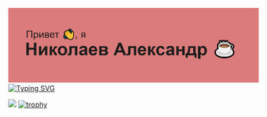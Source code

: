 ![my banner](header.png)
[![Typing SVG](https://readme-typing-svg.demolab.com?font=Fira+Code&weight=3000&size=27&pause=1000&color=000000&background=DB7B7BFB&center=true&vCenter=true&random=false&width=1000&lines=QA%2FAQA+%D0%98%D0%BD%D0%B6%D0%B5%D0%BD%D0%B5%D1%80;%D0%A0%D0%B0%D0%B7%D1%80%D0%B0%D0%B1%D0%BE%D1%82%D1%87%D0%B8%D0%BA+%D0%BD%D0%B0+Java%E2%98%95%EF%B8%8F%2FC%23%2FKotlin)](https://git.io/typing-svg)

![](https://komarev.com/ghpvc/?username=your-github-pilligrim28&abbreviated=true)
[![trophy](https://github-profile-trophy.vercel.app/?pilligrim28=ryo-ma)](https://github.com/ryo-ma/github-profile-trophy)

<!--
**pilligrim28/pilligrim28** is a ✨ _special_ ✨ repository because its `README.md` (this file) appears on your GitHub profile.

Here are some ideas to get you started:

- 🔭 I’m currently working on ...
- 🌱 I’m currently learning ...
- 👯 I’m looking to collaborate on ...
- 🤔 I’m looking for help with ...
- 💬 Ask me about ...
- 📫 How to reach me: ...
- 😄 Pronouns: ...
- ⚡ Fun fact: ...
-->
